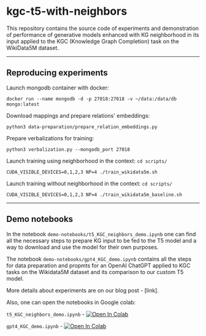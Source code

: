 # kgc-t5-with-neighbors

This repository contains the source code of experiments and demonstration of performance of generative models enhanced with KG neighborhood in its input applied to the KGC (Knowledge Graph Completion) task on the WikiData5M dataset.

---

## Reproducing experiments

Launch mongodb container with docker:

```docker run --name mongodb -d -p 27018:27018 -v ~/data:/data/db mongo:latest```

Download mappings and prepare relations' embeddings:

```python3 data-preparation/prepare_relation_embeddings.py```

Prepare verbalizations for training:

```python3 verbalization.py --mongodb_port 27018```

Launch training using neighborhood in the context:
```cd scripts/```

```CUDA_VISIBLE_DEVICES=0,1,2,3 NP=4 ./train_wikidata5m.sh```

Launch training without neighborhood in the context:
```cd scripts/```

```CUDA_VISIBLE_DEVICES=0,1,2,3 NP=4 ./train_wikidata5m_baseline.sh```

---

## Demo notebooks

In the notebook ```demo-notebooks/t5_KGC_neighbors_demo.ipynb``` one can find all the necessary steps to prepare KG input to be fed to the T5 model and a way to download and use the model for their own purposes.

The notebook ```demo-notebooks/gpt4_KGC_demo.ipynb``` contains all the steps for data preparation and propmts for an OpenAI ChatGPT applied to KGC tasks on the Wikidata5M dataset and its comparison to our custom T5 model.

More details about experiments are on our blog post - [link].

Also, one can open the notebooks in Google colab:

```t5_KGC_neighbors_demo.ipynb``` - [![Open In Colab](https://colab.research.google.com/assets/colab-badge.svg)](https://colab.research.google.com/github/screemix/kgc-t5-with-neighbors/blob/main/t5_KGC_neighbors_demo.ipynb#scrollTo=ixe4066dgVbB) 

```gpt4_KGC_demo.ipynb``` - [![Open In Colab](https://colab.research.google.com/assets/colab-badge.svg)](https://colab.research.google.com/github/screemix/kgc-t5-with-neighbors/blob/main/gpt4_KGC_demo.ipynb)
